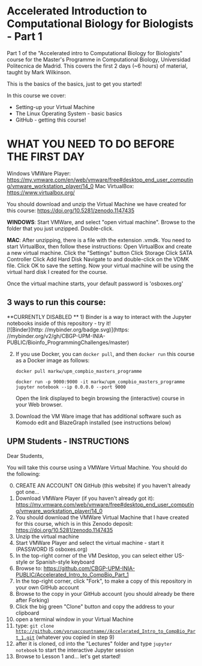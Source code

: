 # Accelerated Introduction to Computational Biology for Biologists - Part 1

Part 1 of the "Accelerated intro to Computational Biology for Biologists" course for the Master's Programme in Computational Biology, Universidad Politecnica de Madrid.  This covers the first 2 days (~6 hours) of material, taught by Mark Wilkinson.

This is the basics of the basics, just to get you started!

In this course we cover:
   * Setting-up your Virtual Machine
   * The Linux Operating System - basic basics
   * GitHub - getting this course!

# WHAT YOU NEED TO DO BEFORE THE FIRST DAY

Windows VMWare Player:  https://my.vmware.com/en/web/vmware/free#desktop_end_user_computing/vmware_workstation_player/14_0 
Mac VirtualBox: https://www.virtualbox.org/  

You should download and unzip the Virtual Machine we have created for this course:  https://doi.org/10.5281/zenodo.1147435

**WINDOWS**:  Start VMWare, and select "open virtual machine".  Browse to the folder that you just unzipped.  Double-click.

**MAC**: After unzipping, there is a file with the extension .vmdk.  You need to start VirtualBox, then follow these instructions:  Open VirtualBox and create a new virtual machine. Click the "Settings" button Click Storage Click SATA Controller Click Add Hard Disk Navigate to and double-click on the VDMK file. Click OK to save the setting.   Now your virtual machine will be using the virtual hard disk I created for the course.

Once the virtual machine starts, your default password is 'osboxes.org'







## 3 ways to run this course:

**CURRENTLY DISABLED ** 1)  Binder is a way to interact with the Jupyter notebooks inside of this repository - try it!  
[![Binder](http: //mybinder.org/badge.svg)](https: //mybinder.org/v2/gh/CBGP-UPM-INIA-PUBLIC/Bioinfo_ProgrammingChallenges/master)

2)  If you use Docker, you can <code>docker pull</code>, and then <code>docker run</code> this course as a Docker image as follows:

     <code>docker pull  markw/upm_compbio_masters_programme</code>

     <code>docker run -p 9000:9000 -it markw/upm_compbio_masters_programme jupyter notebook --ip 0.0.0.0 --port 9000</code>
     
     Open the link displayed to begin browsing the (interactive) course in your Web browser.
    

3)  Download the VM Ware image that has additional software such as Komodo edit and BlazeGraph installed (see instructions below)


## UPM Students - INSTRUCTIONS

Dear Students, 

You will take this course using a VMWare Virtual Machine.  You should do the following:

0. CREATE AN ACCOUNT ON GitHub (this website) if you haven't already got one...
1. Download VMWare Player (if you haven't already got it): https://my.vmware.com/web/vmware/free#desktop_end_user_computing/vmware_workstation_player/14_0
2. You should download the VMWare Virtual Machine that I have created for this course, which is in this Zenodo deposit:  https://doi.org/10.5281/zenodo.1147435
3. Unzip the virtual machine
4. Start VMWare Player and select the virtual machine - start it (PASSWORD IS osboxes.org)
5. In the top-right corner of the VM Desktop, you can select either US-style or Spanish-style keyboard
6. Browse to:  https://github.com/CBGP-UPM-INIA-PUBLIC/Accelerated_Intro_to_CompBio_Part_1
7. In the top-right corner, click "Fork", to make a copy of this repository in your own GitHub account
8. Browse to the copy in your GitHub account (you should already be there after Forking)
9.  Click the big green "Clone" button and copy the address to your clipboard
10. open a terminal window in your Virtual Machine
11. type:  <code>git clone http://github.com/yoruaccountname//Accelerated_Intro_to_CompBio_Part_1.git</code>  (whatever you copied in step 9)
12. after it is cloned, cd into the "Lectures" folder and type <code>jupyter notebook</code> to start the interactive Jupyter session
13.  Browse to Lesson 1 and... let's get started!


